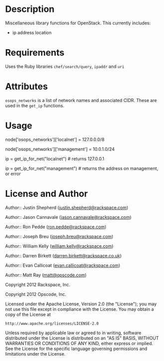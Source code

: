 Description
===========

Miscellaneous library functions for OpenStack. This currently includes:

 * ip address location

Requirements
============

Uses the Ruby libraries `chef/search/query`, `ipaddr` and `uri`

Attributes
==========

`osops_networks` is a list of network names and associated CIDR. These are used in the `get_ip` functions.

Usage
=====

node['osops_networks']['localnet'] = 127.0.0.0/8

node['osops_networks']['management'] = 10.0.1.0/24

ip = get_ip_for_net("localnet")  # returns 127.0.0.1

ip = get_ip_for_net("management") # returns the address on management, or error

License and Author
==================

Author:: Justin Shepherd (<justin.shepherd@rackspace.com>)

Author:: Jason Cannavale (<jason.cannavale@rackspace.com>)

Author:: Ron Pedde (<ron.pedde@rackspace.com>)

Author:: Joseph Breu (<joseph.breu@rackspace.com>)

Author:: William Kelly (<william.kelly@rackspace.com>)

Author:: Darren Birkett (<darren.birkett@rackspace.co.uk>)

Author:: Evan Callicoat (<evan.callicoat@rackspace.com>)

Author:: Matt Ray (<matt@opscode.com>)

Copyright 2012 Rackspace, Inc.

Copyright 2012 Opscode, Inc.

Licensed under the Apache License, Version 2.0 (the "License");
you may not use this file except in compliance with the License.
You may obtain a copy of the License at

    http://www.apache.org/licenses/LICENSE-2.0

Unless required by applicable law or agreed to in writing, software
distributed under the License is distributed on an "AS IS" BASIS,
WITHOUT WARRANTIES OR CONDITIONS OF ANY KIND, either express or implied.
See the License for the specific language governing permissions and
limitations under the License.
